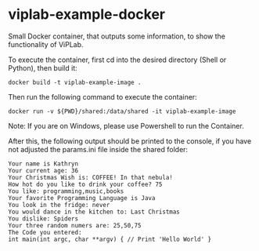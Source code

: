 # viplab-example-docker

Small Docker container, that outputs some information, to show the functionality of ViPLab. 

To execute the container, first cd into the desired directory (Shell or Python), then build it:

```
docker build -t viplab-example-image .
```

Then run the following command to execute the container:

```
docker run -v ${PWD}/shared:/data/shared -it viplab-example-image
```

Note: If you are on Windows, please use Powershell to run the Container.

After this, the following output should be printed to the console, if you have not adjusted the params.ini file inside the shared folder:
```
Your name is Kathryn
Your current age: 36
Your Christmas Wish is: COFFEE! In that nebula!
How hot do you like to drink your coffee? 75
You like: programming,music,books
Your favorite Programming Language is Java
You look in the fridge: never
You would dance in the kitchen to: Last Christmas
You dislike: Spiders
Your three random numers are: 25,50,75
The Code you entered:
int main(int argc, char **argv) { // Print 'Hello World' }
```
